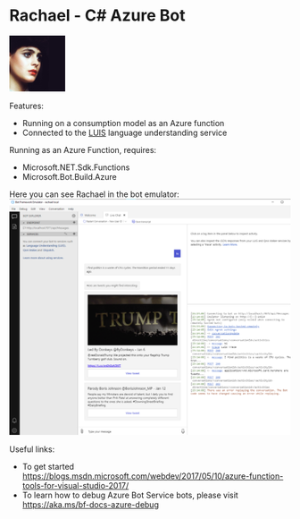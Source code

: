# Rachael - C# Azure Bot 

![Rachael](rachael-icon.png)

Features:
* Running on a consumption model as an Azure function
* Connected to the [LUIS](https://eu.luis.ai) language understanding service

Running as an Azure Function, requires:
* Microsoft.NET.Sdk.Functions
* Microsoft.Bot.Build.Azure

Here you can see Rachael in the bot emulator:
![Rachael running in the emulator](rachael-emulator.png)

Useful links:

* To get started https://blogs.msdn.microsoft.com/webdev/2017/05/10/azure-function-tools-for-visual-studio-2017/
* To learn how to debug Azure Bot Service bots, please visit https://aka.ms/bf-docs-azure-debug